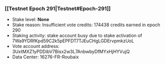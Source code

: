 ### [[Testnet Epoch 291|Testnet#Epoch-291]]
* Stake level: **None**
* Stake reason: Insufficient vote credits: 174438 credits earned in epoch 290
* Staking activity: stake account busy due to stake activation of 7Wa9YDRfKpd59C2k5pEPFDT7TJEuCHgLGDErvpmkzUoL
* Vote account address: 3UxtMXZ1yPDDibV7Bisx2w3L7AnbwbyDfMYxHjHYVujQ
* Data Center: 16276-FR-Roubaix